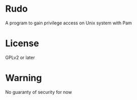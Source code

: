# Rudo
A program to gain privilege access on Unix system with Pam

# License
GPLv2 or later

# Warning
No guaranty of security for now
